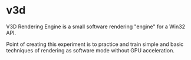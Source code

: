 # v3d

V3D Rendering Engine is a small software rendering "engine" for a Win32 API.

Point of creating this experiment is to practice and train simple and basic techniques of rendering as software mode without GPU acceleration.

